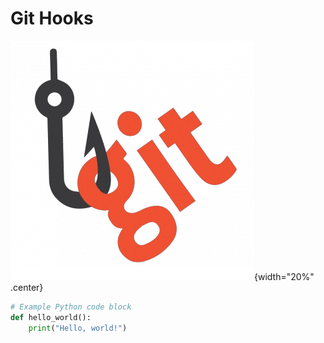 # Git Hooks

![git-hooks-logo](../assets/images/tooling/git-hook-logo.png){width="20%" .center}

```py title="example.py" linenums="1"
# Example Python code block
def hello_world():
    print("Hello, world!")
```